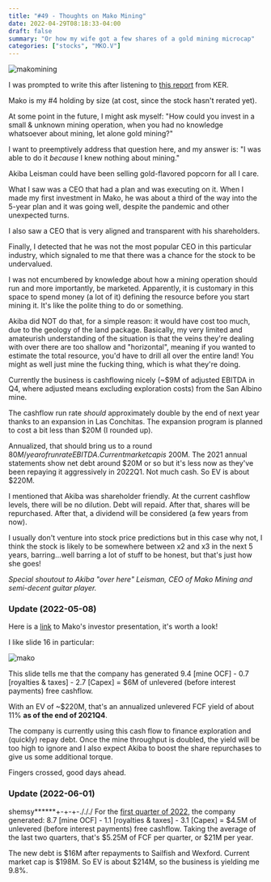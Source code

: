```yaml
---
title: "#49 - Thoughts on Mako Mining"
date: 2022-04-29T08:18:33-04:00
draft: false
summary: "Or how my wife got a few shares of a gold mining microcap"
categories: ["stocks", "MKO.V"]
---
```


![makomining](/images/makomining.jpg)

I was prompted to write this after listening to [this report](http://www.kereport.com/2022/04/27/mako-mining-a-review-of-2021-financials-q1-2022-operations-and-the-upcoming-exploration-plan/) from KER.

Mako is my #4 holding by size (at cost, since the stock hasn't rerated yet).

At some point in the future, I might ask myself: "How could you invest in a small & unknown mining operation, when you had no knowledge whatsoever about mining, let alone gold mining?"

I want to preemptively address that question here, and my answer is: "I was able to do it *because* I knew nothing about mining."

Akiba Leisman could have been selling gold-flavored popcorn for all I care. 

What I saw was a CEO that had a plan and was executing on it. When I made my first investment in Mako, he was about a third of the way into the 5-year plan and it was going well, despite the pandemic and other unexpected turns.

I also saw a CEO that is very aligned and transparent with his shareholders.

Finally, I detected that he was not the most popular CEO in this particular industry, which signaled to me that there was a chance for the stock to be undervalued. 

I was not encumbered by knowledge about how a mining operation should run and more importantly, be marketed. Apparently, it is customary in this space to spend money (a lot of it) defining the resource before you start mining it. It's like the polite thing to do or something.

Akiba did NOT do that, for a simple reason: it would have cost too much, due to the geology of the land package. Basically, my very limited and amateurish understanding of the situation is that the veins they're dealing with over there are too shallow and "horizontal", meaning if you wanted to estimate the total resource, you'd have to drill all over the entire land! You might as well just mine the fucking thing, which is what they're doing.

Currently the business is cashflowing nicely (~$9M of adjusted EBITDA in Q4, where adjusted means excluding exploration costs) from the San Albino mine. 

The cashflow run rate _should_ approximately double by the end of next year thanks to an expansion in Las Conchitas. The expansion program is planned to cost a bit less than $20M (I rounded up).

Annualized, that should bring us to a round $80M/year of run rate EBITDA. Current market cap is ~$200M. The 2021 annual statements show net debt around $20M or so but it's less now as they've been repaying it aggressively in 2022Q1. Not much cash. So EV is about $220M.

I mentioned that Akiba was shareholder friendly. At the current cashflow levels, there will be no dilution. Debt will repaid. After that, shares will be repurchased. After that, a dividend will be considered (a few years from now).

I usually don't venture into stock price predictions but in this case why not, I think the stock is likely to be somewhere between x2 and x3 in the next 5 years, barring...well barring a lot of stuff to be honest, but that's just how she goes!

_Special shoutout to Akiba "over here" Leisman, CEO of Mako Mining and semi-decent guitar player._

### Update (2022-05-08)

Here is a [link](https://makominingcorp.com/_resources/presentations/corporate-presentation.pdf?v=0.658) to Mako's investor presentation, it's worth a look!

I like slide 16 in particular:

![mako](/images/mako-slide-16.png)

This slide tells me that the company has generated 9.4 [mine OCF] - 0.7 [royalties & taxes] - 2.7 [Capex] = $6M of unlevered (before interest payments) free cashflow.

With an EV of ~$220M, that's an annualized unlevered FCF yield of about 11% **as of the end of 2021Q4**. 

The company is currently using this cash flow to finance exploration and (quickly) repay debt. Once the mine throughput is doubled, the yield will be too high to ignore and I also expect Akiba to boost the share repurchases to give us some additional torque.

Fingers crossed, good days ahead.

### Update (2022-06-01)
shemsy******+-+-+-./././
For the [first quarter of 2022](https://ceo.ca/content/sedar/MKO-20220531-News-release-English-f0e1.pdf), the company generated: 8.7 [mine OCF] - 1.1 [royalties & taxes] - 3.1 [Capex] = $4.5M of unlevered (before interest payments) free cashflow. Taking the average of the last two quarters, that's $5.25M of FCF per quarter, or $21M per year.

The new debt is $16M after repayments to Sailfish and Wexford. Current market cap is $198M. So EV is about $214M, so the business is yielding me 9.8%.

